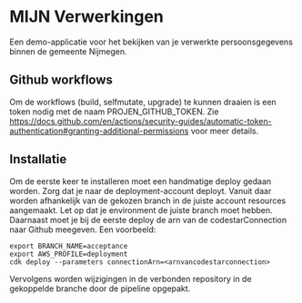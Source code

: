 # MIJN Verwerkingen
Een demo-applicatie voor het bekijken van je verwerkte persoonsgegevens binnen de gemeente Nijmegen.

## Github workflows
Om de workflows (build, selfmutate, upgrade) te kunnen draaien is een token nodig met de naam PROJEN_GITHUB_TOKEN. Zie https://docs.github.com/en/actions/security-guides/automatic-token-authentication#granting-additional-permissions voor meer details.

## Installatie
Om de eerste keer te installeren moet een handmatige deploy gedaan worden. Zorg dat je naar de deployment-account deployt. Vanuit daar worden afhankelijk van de gekozen branch in de juiste account resources aangemaakt. Let op dat je environment de juiste branch moet hebben. Daarnaast moet je bij de eerste deploy de arn van de codestarConnection naar Github meegeven. Een voorbeeld:
``` 
export BRANCH_NAME=acceptance
export AWS_PROFILE=deployment
cdk deploy --parameters connectionArn=<arnvancodestarconnection>
```
Vervolgens worden wijzigingen in de verbonden repository in de gekoppelde branche door de pipeline opgepakt.